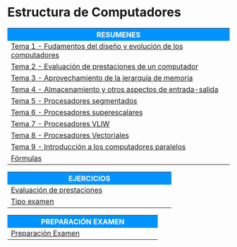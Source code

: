 # Estructura de Computadores



<table>  
	<tr style="background-color: rgb(0, 147, 255);">
    	<th width="60%" style="color:#FFFFFF">RESUMENES</th>
	</tr>   
    <tr>
		<td><a href="Resumenes/Tema 1 - Fudamentos del diseño y evolución de los computadores">Tema 1 - Fudamentos del diseño y evolución de los computadores</a></td>
    </tr>
    <tr>    
		<td><a href="Resumenes/Tema 2 - Evaluación de prestaciones de un computador">Tema 2 - Evaluación de prestaciones de un computador</a></td>
    </tr>    
    <tr>    
		<td><a href="Resumenes/Tema 3 - Aprovechamiento de la jerarquía de memoria">Tema 3 - Aprovechamiento de la jerarquía de memoria</a></td>
    </tr>    
    <tr>    
		<td><a href="Resumenes/Tema 4 - Almacenamiento y otros aspectos de entrada-salida">Tema 4 - Almacenamiento y otros aspectos de entrada-salida</a></td>
    </tr>    
    <tr>    
		<td><a href="Resumenes/Tema 5 - Procesadores segmentados">Tema 5 - Procesadores segmentados</a></td>
	</tr>
    <tr>    
		<td><a href="Resumenes/Tema 6 - Procesadores superescalares">Tema 6 - Procesadores superescalares</a></td>
	</tr>
    <tr>    
		<td><a href="Resumenes/Tema 7 - Procesadores VLIW">Tema 7 - Procesadores VLIW</a></td>
	</tr>
    <tr>    
		<td><a href="Resumenes/Tema 8 - Procesadores Vectoriales">Tema 8 - Procesadores Vectoriales</a></td>
	</tr>
    <tr>    
		<td><a href="Resumenes/Tema 9 - Introducción a los computadores paralelos">Tema 9 - Introducción a los computadores paralelos</a></td>
	</tr>
		<td><a href="Resumenes/Fórmulas">Fórmulas</a></td>
	</tr>    
</table> 
  

<table>  
	<tr style="background-color: rgb(0, 147, 255);">
    	<th width="60%" style="color:#FFFFFF">EJERCICIOS</th>
	</tr>   
    <tr>
		<td><a href="Ejercicios/Evaluación de prestaciones">Evaluación de prestaciones</a></td>
    </tr>
    <tr>    
		<td><a href="Tipo examen">Tipo examen</a></td>
    </tr>          
</table> 


<table>  
	<tr style="background-color: rgb(0, 147, 255);">
    	<th width="60%" style="color:#FFFFFF">PREPARACIÓN EXAMEN</th>
	</tr>   
    <tr>
		<td><a href="Resumenes/Preparación examen.html">Preparación Examen</a></td>
    </tr>      
</table> 

